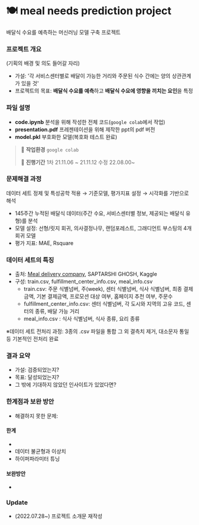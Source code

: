 # 🍽️ meal needs prediction project 
배달식 수요를 예측하는 머신러닝 모델 구축 프로젝트


### 프로젝트 개요
(기획의 배경 및 의도 들어갈 자리) 

- 가설: '각 서비스센터별로 배달이 가능한 거리와 주문된 식수 간에는 양의 상관관계가 있을 것'
- 프로젝트의 목표: **배달식 수요를 예측**하고 **배달식 수요에 영향을 끼치는 요인**을 특정

### 파일 설명
- **code.ipynb** 분석을 위해 작성한 전체 코드(`google colab`에서 작업)
- **presentation.pdf** 프레젠테이션을 위해 제작한 ppt의 pdf 버전
- **model.pkl** 부호화한 모델(복호화 테스트 완료)

>💭 **작업환경** `google colab`
>
>📅 **진행기간** 1차 21.11.06 ~ 21.11.12 수정 22.08.00~

### 문제해결 과정
데이터 세트 정제 및 특성공학 적용 → 기준모델, 평가지표 설정 → 시각화를 기반으로 해석
- 145주간 누적된 배달식 데이터(주간 수요, 서비스센터별 정보, 제공되는 배달식 유형)를 분석
- 모델 설정: 선형/릿지 회귀, 의사결정나무, 랜덤포레스트, 그래디언트 부스팅의 4개 회귀 모델
- 평가 지표: MAE, Rsquare

### 데이터 세트의 특징

- 출처: [Meal delivery company](https://www.kaggle.com/datasets/ghoshsaptarshi/av-genpact-hack-dec2018?select=fulfilment_center_info.csv), SAPTARSHI GHOSH, Kaggle
- 구성: train.csv, fulfillment_center_info.csv, meal_info.csv 
  - train.csv: 주문 식별넘버, 주(week), 센터 식별넘버, 식사 식별넘버, 최종 결제금액, 기본 결제금액, 프로모션 대상 여부, 홈페이지 추천 여부, 주문수
  - fulfillment_center_info.csv: 센터 식별넘버, 각 도시와 지역의 고유 코드, 센터의 종류, 배달 가능 거리 
  - meal_info.csv : 식사 식별넘버, 식사 종류, 요리 종류
  

※데이터 세트 전처리 과정: 3종의 .csv 파일을 통합
그 외 결측치 제거, 대소문자 통일 등 기본적인 전처리 완료 

### 결과 요약

- 가설: 검증되었는지?
- 목표: 달성되었는지?
- 그 밖에 기대하지 않았던 인사이트가 있었다면?

### 한계점과 보완 방안
- 해결하지 못한 문제: 

#### 한계
- 
- 데이터 불균형과 이상치
- 하이퍼파라미터 튜닝

#### 보완방안
- 



### Update

- (2022.07.28~) 프로젝트 소개문 재작성


